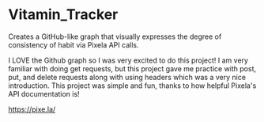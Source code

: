 # Vitamin_Tracker
Creates a GitHub-like graph that visually expresses the degree of consistency of habit via Pixela API calls.

I LOVE the Github graph so I was very excited to do this project! I am very familiar with doing get requests, but this project gave me practice with post, put, and delete requests along with using headers which was a very nice introduction. This project was simple and fun, thanks to how helpful Pixela's API documentation is!

https://pixe.la/
